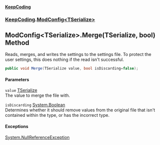 #### [KeepCoding](index.md 'index')
### [KeepCoding](KeepCoding.md 'KeepCoding').[ModConfig&lt;TSerialize&gt;](ModConfig.TSerialize..md 'KeepCoding.ModConfig&lt;TSerialize&gt;')
## ModConfig&lt;TSerialize&gt;.Merge(TSerialize, bool) Method
Reads, merges, and writes the settings to the settings file. To protect the user settings, this does nothing if the read isn't successful.  
```csharp
public void Merge(TSerialize value, bool isDiscarding=false);
```
#### Parameters
<a name='KeepCoding.ModConfig.TSerialize..Merge(TSerialize.bool).value'></a>
`value` [TSerialize](ModConfig.TSerialize..md#KeepCoding.ModConfig.TSerialize..TSerialize 'KeepCoding.ModConfig&lt;TSerialize&gt;.TSerialize')  
The value to merge the file with.
  
<a name='KeepCoding.ModConfig.TSerialize..Merge(TSerialize.bool).isDiscarding'></a>
`isDiscarding` [System.Boolean](https://docs.microsoft.com/en-us/dotnet/api/System.Boolean 'System.Boolean')  
Determines whether it should remove values from the original file that isn't contained within the type, or has the incorrect type.
  
#### Exceptions
[System.NullReferenceException](https://docs.microsoft.com/en-us/dotnet/api/System.NullReferenceException 'System.NullReferenceException')  
